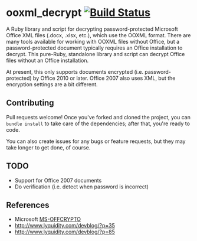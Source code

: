 # ooxml_decrypt [![Build Status](https://travis-ci.org/woodbusy/ooxml_decrypt.svg?branch=master)](https://travis-ci.org/woodbusy/ooxml_decrypt)

A Ruby library and script for decrypting password-protected Microsoft Office XML files (.docx, .xlsx, etc.), which use the OOXML format. There are many tools available for working with OOXML files without Office, but a password-protected document typically requires an Office installation to decrypt. This pure-Ruby, standalone library and script can decrypt Office files without an Office installation.

At present, this only supports documents encrypted (i.e. password-protected) by Office 2010 or later. Office 2007 also uses XML, but the encryption settings are a bit different.


## Contributing

Pull requests welcome! Once you've forked and cloned the project, you can `bundle install` to take care of the dependencies; after that, you're ready to code.

You can also create issues for any bugs or feature requests, but they may take longer to get done, of course.


## TODO

- Support for Office 2007 documents
- Do verification (i.e. detect when password is incorrect)


## References

- Microsoft [MS-OFFCRYPTO](https://msdn.microsoft.com/en-us/library/office/cc313071)
- http://www.lyquidity.com/devblog/?p=35
- http://www.lyquidity.com/devblog/?p=85
